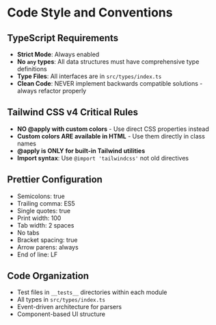 # Code Style and Conventions

## TypeScript Requirements

- **Strict Mode**: Always enabled
- **No `any` types**: All data structures must have comprehensive type definitions
- **Type Files**: All interfaces are in `src/types/index.ts`
- **Clean Code**: NEVER implement backwards compatible solutions - always refactor properly

## Tailwind CSS v4 Critical Rules

- **NO @apply with custom colors** - Use direct CSS properties instead
- **Custom colors ARE available in HTML** - Use them directly in class names
- **@apply is ONLY for built-in Tailwind utilities**
- **Import syntax**: Use `@import 'tailwindcss'` not old directives

## Prettier Configuration

- Semicolons: true
- Trailing comma: ES5
- Single quotes: true
- Print width: 100
- Tab width: 2 spaces
- No tabs
- Bracket spacing: true
- Arrow parens: always
- End of line: LF

## Code Organization

- Test files in `__tests__` directories within each module
- All types in `src/types/index.ts`
- Event-driven architecture for parsers
- Component-based UI structure
